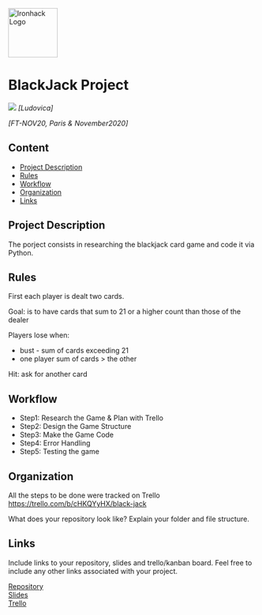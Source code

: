 <img src="https://bit.ly/2VnXWr2" alt="Ironhack Logo" width="100"/>

# BlackJack Project

![](https://upload.wikimedia.org/wikipedia/commons/thumb/e/ec/Blackjack_game_example.JPG/399px-Blackjack_game_example.JPG)
*[Ludovica]*

*[FT-NOV20, Paris & November2020]*

## Content
- [Project Description](#project-description)
- [Rules](#rules)
- [Workflow](#workflow)
- [Organization](#organization)
- [Links](#links)

## Project Description
The porject consists in researching the blackjack card game and code it via Python.
## Rules
First each player is dealt two cards. 

Goal: is to have cards that sum to 21 or a higher count than those of the dealer

Players lose when:
* bust - sum of cards exceeding 21
* one player sum of cards  > the
   other
   
Hit: ask for  another card 


## Workflow
- Step1: Research the Game & Plan with Trello 
- Step2: Design the Game Structure
- Step3: Make the Game Code
- Step4: Error Handling
- Step5: Testing the game

## Organization
All the steps to be done were tracked on Trello
https://trello.com/b/cHKQYyHX/black-jack


What does your repository look like? Explain your folder and file structure.

## Links
Include links to your repository, slides and trello/kanban board. Feel free to include any other links associated with your project. 

[Repository](https://github.com/ludovicads/data-ft-par-labs/tree/main/Projects/Week-1)  
[Slides](https://docs.google.com/presentation/d/1jyxPKXOjTPu8dM7cE8SK58oepwFHiTDYR1dkvtwmIqU/edit#slide=id.g442eb61d9d_0_0)  
[Trello](https://trello.com/b/cHKQYyHX/black-jack)  
